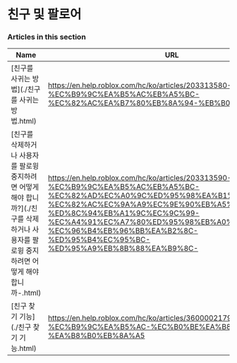 # 친구 및 팔로어  
### Articles in this section
Name|URL
-|-
[친구를 사귀는 방법](./친구를 사귀는 방법.html) |https://en.help.roblox.com/hc/ko/articles/203313580-%EC%B9%9C%EA%B5%AC%EB%A5%BC-%EC%82%AC%EA%B7%80%EB%8A%94-%EB%B0%A9%EB%B2%95
[친구를 삭제하거나 사용자를 팔로윙 중지하려면 어떻게 해야 합니까?](./친구를 삭제하거나 사용자를 팔로윙 중지하려면 어떻게 해야 합니까-.html) |https://en.help.roblox.com/hc/ko/articles/203313590-%EC%B9%9C%EA%B5%AC%EB%A5%BC-%EC%82%AD%EC%A0%9C%ED%95%98%EA%B1%B0%EB%82%98-%EC%82%AC%EC%9A%A9%EC%9E%90%EB%A5%BC-%ED%8C%94%EB%A1%9C%EC%9C%99-%EC%A4%91%EC%A7%80%ED%95%98%EB%A0%A4%EB%A9%B4-%EC%96%B4%EB%96%BB%EA%B2%8C-%ED%95%B4%EC%95%BC-%ED%95%A9%EB%8B%88%EA%B9%8C-
[친구 찾기 기능](./친구 찾기 기능.html) |https://en.help.roblox.com/hc/ko/articles/360000217903-%EC%B9%9C%EA%B5%AC-%EC%B0%BE%EA%B8%B0-%EA%B8%B0%EB%8A%A5
